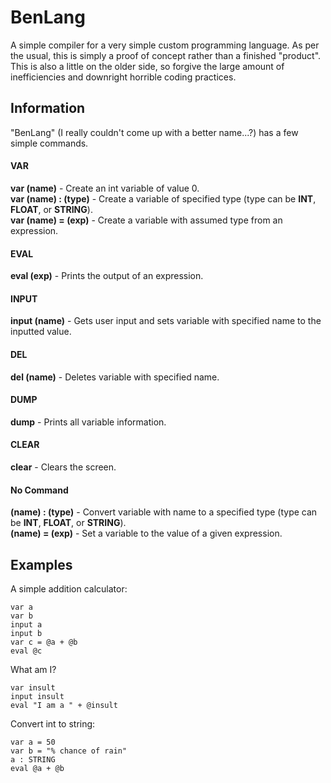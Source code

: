 # BenLang
A simple compiler for a very simple custom programming language. As per the usual, this is simply a proof of concept rather than a finished "product". This is also a little on the older side, so forgive the large amount of inefficiencies and downright horrible coding practices.

## Information
"BenLang" (I really couldn't come up with a better name...?) has a few simple commands.

#### VAR
**var (name)** - Create an int variable of value 0.<br/>
**var (name) : (type)** - Create a variable of specified type (type can be **INT**, **FLOAT**, or **STRING**).<br/>
**var (name) = (exp)** - Create a variable with assumed type from an expression.

#### EVAL
**eval (exp)** - Prints the output of an expression.

#### INPUT
**input (name)** - Gets user input and sets variable with specified name to the inputted value.

#### DEL
**del (name)** - Deletes variable with specified name.

#### DUMP
**dump** - Prints all variable information.

#### CLEAR
**clear** - Clears the screen.

#### No Command
**(name) : (type)** - Convert variable with name to a specified type (type can be **INT**, **FLOAT**, or **STRING**).<br/>
**(name) = (exp)** - Set a variable to the value of a given expression.

## Examples
A simple addition calculator:
```
var a
var b
input a
input b
var c = @a + @b
eval @c
```
What am I?
```
var insult
input insult
eval "I am a " + @insult
```
Convert int to string:
```
var a = 50
var b = "% chance of rain"
a : STRING
eval @a + @b
